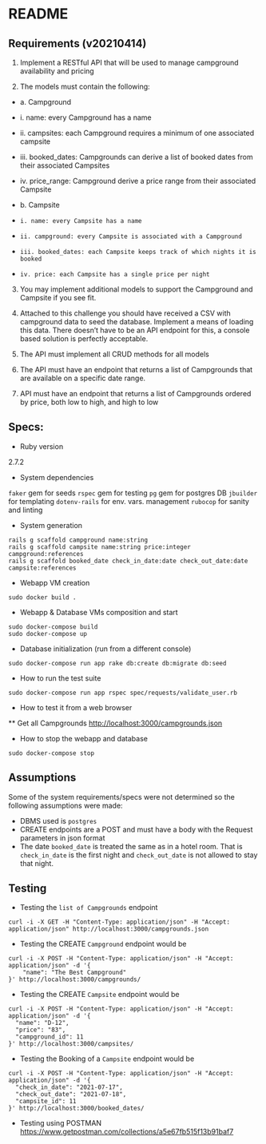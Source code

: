# README
## Requirements (v20210414)

1. Implement a RESTful API that will be used to manage campground availability and pricing

2. The models must contain the following:
- a. Campground
-    i. name: every Campground has a name
-    ii. campsites: each Campground requires a minimum of one associated
campsite
-    iii. booked_dates: Campgrounds can derive a list of booked dates from their
associated Campsites
-    iv. price_range: Campground derive a price range from their associated
Campsite

- b. Campsite
-     i. name: every Campsite has a name
-     ii. campground: every Campsite is associated with a Campground
-     iii. booked_dates: each Campsite keeps track of which nights it is booked
-     iv. price: each Campsite has a single price per night

3. You may implement additional models to support the Campground and Campsite if you see fit.

4. Attached to this challenge you should have received a CSV with campground data to seed the database. Implement a means of loading this data. There doesn’t have to be an API endpoint for this, a console based solution is perfectly acceptable.

5. The API must implement all CRUD methods for all models

6. The API must have an endpoint that returns a list of Campgrounds that are available on a specific date range.

7. API must have an endpoint that returns a list of Campgrounds ordered by price, both low to high, and high to low

## Specs:

* Ruby version

2.7.2

* System dependencies

`faker` gem for seeds
`rspec` gem for testing
`pg` gem for postgres DB
`jbuilder` for templating
`dotenv-rails` for env. vars. management
`rubocop` for sanity and linting

* System generation
```shell
rails g scaffold campground name:string
rails g scaffold campsite name:string price:integer campground:references
rails g scaffold booked_date check_in_date:date check_out_date:date campsite:references
```
* Webapp VM creation

```shell
sudo docker build .
```

* Webapp & Database VMs composition and start
```shell
sudo docker-compose build
sudo docker-compose up
```

* Database initialization (run from a different console)
```shell
sudo docker-compose run app rake db:create db:migrate db:seed
```

* How to run the test suite

```shell
sudo docker-compose run app rspec spec/requests/validate_user.rb
```

* How to test it from a web browser

** Get all Campgrounds
<http://localhost:3000/campgrounds.json>

* How to stop the webapp and database

```shell
sudo docker-compose stop
```

## Assumptions

Some of the system requirements/specs were not determined so the following assumptions were made:

* DBMS used is `postgres`
* CREATE endpoints are a POST and must have a body with the Request parameters in json format
* The date `booked_date` is treated the same as in a hotel room. That is `check_in_date` is the first night and `check_out_date` is not allowed to stay that night.

## Testing

* Testing the `list of Campgrounds` endpoint
```shell
curl -i -X GET -H "Content-Type: application/json" -H "Accept: application/json" http://localhost:3000/campgrounds.json
```

* Testing the CREATE `Campground` endpoint would be

```shell
curl -i -X POST -H "Content-Type: application/json" -H "Accept: application/json" -d '{
    "name": "The Best Campground"
}' http://localhost:3000/campgrounds/
```

* Testing the CREATE `Campsite` endpoint would be

```shell
curl -i -X POST -H "Content-Type: application/json" -H "Accept: application/json" -d '{
  "name": "D-12",
  "price": "83",
  "campground_id": 11
}' http://localhost:3000/campsites/
```

* Testing the Booking of a `Campsite` endpoint would be

```shell
curl -i -X POST -H "Content-Type: application/json" -H "Accept: application/json" -d '{
  "check_in_date": "2021-07-17",
  "check_out_date": "2021-07-18",
  "campsite_id": 11
}' http://localhost:3000/booked_dates/
```

* Testing using POSTMAN
<https://www.getpostman.com/collections/a5e67fb515f13b91baf7>
